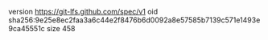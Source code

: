 version https://git-lfs.github.com/spec/v1
oid sha256:9e25e8ec2faa3a6c44e2f8476b6d0092a8e57585b7139c571e1493e9ca45551c
size 458
